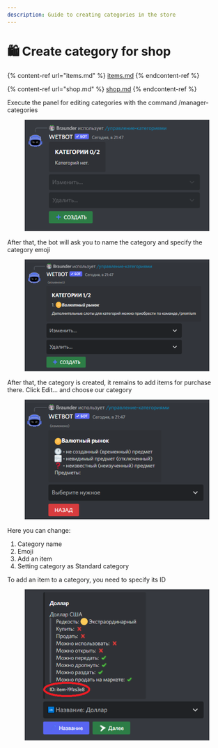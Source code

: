 ```yaml
---
description: Guide to creating categories in the store
---
```


# 🛍️ Create category for shop

{% content-ref url="items.md" %}
[items.md](items.md)
{% endcontent-ref %}

{% content-ref url="shop.md" %}
[shop.md](shop.md)
{% endcontent-ref %}

Execute the panel for editing categories with the command /manager-categories

<figure><img src="../.gitbook/assets/изображение_2022-10-19_214752302.png" alt=""><figcaption></figcaption></figure>

After that, the bot will ask you to name the category and specify the category emoji

<figure><img src="../.gitbook/assets/изображение_2022-10-19_214914625.png" alt=""><figcaption></figcaption></figure>

After that, the category is created, it remains to add items for purchase there. Click Edit... and choose our category

<figure><img src="../.gitbook/assets/изображение_2022-10-19_215033398.png" alt=""><figcaption></figcaption></figure>

Here you can change:

1. Category name
2. Emoji
3. Add an item
4. Setting category as Standard category

To add an item to a category, you need to specify its ID

<figure><img src="../.gitbook/assets/pngwing.com (8).png" alt=""><figcaption></figcaption></figure>
